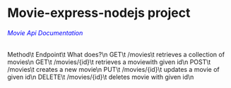 <h1>Movie-express-nodejs project</h1>
		
<h6 style="color:blue;">Movie Api Documentation	</h6>	
Method\t      Endpoint\t	        What does?\n
GET\t        /movies\t	            retrieves a collection of movies\n 
GET\t        /movies/{id}\t	    retrieves a moviewith given id\n
POST\t	    /movies\t            creates a new movie\n
PUT\t	        /movies/{id}\t	    updates a movie of given id\n
DELETE\t	    /movies/{id}\t	    deletes movie with given id\n
